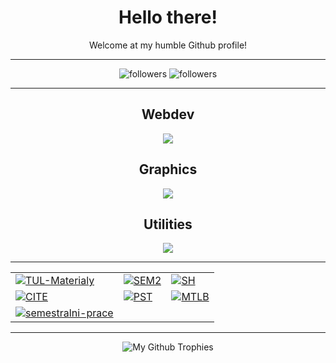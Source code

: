<p align="center">
  <h1 align="center">Hello there!</h1>
  <p align="center">Welcome at my humble Github profile!</p>
</p>

---
<p align="center">
    <img alt="followers" title="Follow me on Github" src="https://img.shields.io/github/followers/Bahamut731lp?color=004E92&style=for-the-badge&logo=github&label=Follow"/>
    <img alt="followers" title="Follow me on Github" src="https://img.shields.io/badge/Pavel%20Vácha-Burezant-004E92?style=for-the-badge"/>
</p>

---

<h2 align="center">Webdev</h2>
<p align="center">
<img src="https://skillicons.dev/icons?i=html,css,js,ts,react,nextjs,tailwind,express,nodejs,deno,electron,webpack" />
</p>

<h2 align="center">Graphics</h2>
<p align="center">
<img src="https://skillicons.dev/icons?i=blender,ps,figma" />
</p>

<h2 align="center">Utilities</h2>
<p align="center">
<img src="https://skillicons.dev/icons?i=atom,bash,vscode,git,github,gitlab" />
</p>

---
<table>
<tbody>
<tr>
  <td>
    <a href="https://github.com/Bahamut731lp/TUL-Materialy"><img src="https://github-readme-stats.vercel.app/api/pin/?username=bahamut731lp&repo=TUL-Materialy&theme=github_dark" alt="TUL-Materialy"/></a></td>
  <td>
    <a href="https://github.com/Bahamut731lp/SEM2"><img src="https://github-readme-stats.vercel.app/api/pin/?username=bahamut731lp&repo=sem2&theme=github_dark" alt="SEM2"/></a>
  </td>
  <td>
    <a href="https://github.com/Bahamut731lp/SH"><img src="https://github-readme-stats.vercel.app/api/pin/?username=bahamut731lp&repo=sh&theme=github_dark" alt="SH"/>
  </td>
</tr>

<tr>
  <td>
    <a href="https://github.com/Bahamut731lp/CITE"><img src="https://github-readme-stats.vercel.app/api/pin/?username=bahamut731lp&repo=CITE&theme=github_dark" alt="CITE"/></a>
  </td>
  <td>
    <a href="https://github.com/Bahamut731lp/PST"><img src="https://github-readme-stats.vercel.app/api/pin/?username=bahamut731lp&repo=pst&theme=github_dark" alt="PST"/></a>
  </td>
  <td>
    <a href="https://github.com/Bahamut731lp/MTLB"><img src="https://github-readme-stats.vercel.app/api/pin/?username=bahamut731lp&repo=mtlb&theme=github_dark" alt="MTLB"/>
  </td>
</tr>

<tr>
  <td>
    <a href="https://github.com/Bahamut731lp/semestralni-prace"><img src="https://github-readme-stats.vercel.app/api/pin/?username=bahamut731lp&repo=semestralni-prace&theme=github_dark" alt="semestralni-prace"/></a>
  </td>
</tr>
</tbody>
</table>

---

<p align="center">
  <img src="https://github-profile-trophy.vercel.app/?username=Bahamut731lp&theme=darkhub" alt="My Github Trophies"/>
</p>
